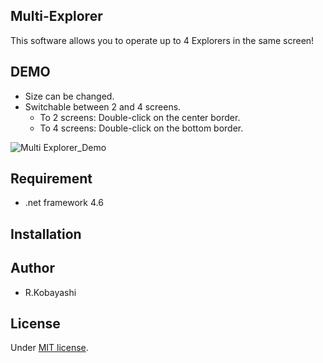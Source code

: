 ## Multi-Explorer

This software allows you to operate up to 4 Explorers in the same screen!

## DEMO

* Size can be changed.
* Switchable between 2 and 4 screens.
  * To 2 screens: Double-click on the center border.
  * To 4 screens: Double-click on the bottom border.

![Multi Explorer_Demo](https://user-images.githubusercontent.com/60138063/201505065-745f3751-aee3-4eb1-ab05-010de4bcf675.png)

## Requirement

* .net framework 4.6

## Installation

## Author

* R.Kobayashi

## License

Under [MIT license](https://en.wikipedia.org/wiki/MIT_License).
